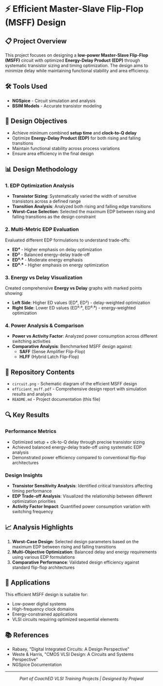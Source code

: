 # ⚡ Efficient Master-Slave Flip-Flop (MSFF) Design

## 📋 Project Overview

This project focuses on designing a **low-power Master-Slave Flip-Flop (MSFF)** circuit with optimized **Energy-Delay Product (EDP)** through systematic transistor sizing and timing optimization. The design aims to minimize delay while maintaining functional stability and area efficiency.

## 🛠️ Tools Used
- **NGSpice** - Circuit simulation and analysis
- **BSIM Models** - Accurate transistor modeling

## 🎯 Design Objectives

- Achieve minimum combined **setup time** and **clock-to-Q delay**
- Optimize **Energy-Delay Product (EDP)** for both rising and falling transitions
- Maintain functional stability across process variations
- Ensure area efficiency in the final design

## 📊 Design Methodology

### 1. EDP Optimization Analysis
- **Transistor Sizing**: Systematically varied the width of sensitive transistors across a defined range
- **Transition Analysis**: Analyzed both rising and falling edge transitions
- **Worst-Case Selection**: Selected the maximum EDP between rising and falling transitions as the design constraint

### 2. Multi-Metric EDP Evaluation
Evaluated different EDP formulations to understand trade-offs:
- **ED⁴** - Higher emphasis on delay optimization
- **ED²** - Balanced energy-delay trade-off
- **ED⁰·⁸** - Moderate energy emphasis
- **ED⁰·⁶** - Higher emphasis on energy optimization

### 3. Energy vs Delay Visualization
Created comprehensive **Energy vs Delay** graphs with marked points showing:
- **Left Side**: Higher ED values (ED⁴, ED²) - delay-weighted optimization
- **Right Side**: Lower ED values (ED⁰·⁸, ED⁰·⁶) - energy-weighted optimization

### 4. Power Analysis & Comparison
- **Power vs Activity Factor**: Analyzed power consumption across different switching activities
- **Comparative Analysis**: Benchmarked MSFF design against:
  - **SAFF** (Sense Amplifier Flip-Flop)
  - **HLFF** (Hybrid Latch Flip-Flop)

## 📁 Repository Contents

- `circuit.png` - Schematic diagram of the efficient MSFF design
- `efficient_msff.pdf` - Comprehensive design report with simulation results and analysis
- `README.md` - Project documentation (this file)

## 🔍 Key Results

### Performance Metrics
- Optimized setup + clk-to-Q delay through precise transistor sizing
- Achieved balanced energy-delay trade-off using systematic EDP analysis
- Demonstrated power efficiency compared to conventional flip-flop architectures

### Design Insights
- **Transistor Sensitivity Analysis**: Identified critical transistors affecting timing performance
- **EDP Trade-off Analysis**: Visualized the relationship between different optimization priorities
- **Activity Factor Impact**: Quantified power consumption variation with switching frequency

## 📈 Analysis Highlights

1. **Worst-Case Design**: Selected design parameters based on the maximum EDP between rising and falling transitions
2. **Multi-Objective Optimization**: Balanced delay and energy requirements using various EDP formulations
3. **Comparative Performance**: Validated design efficiency against standard flip-flop architectures

## 🚀 Applications

This efficient MSFF design is suitable for:
- Low-power digital systems
- High-frequency clock domains
- Energy-constrained applications
- VLSI circuits requiring optimized sequential elements

## 📚 References

- Rabaey, "Digital Integrated Circuits: A Design Perspective"
- Weste & Harris, "CMOS VLSI Design: A Circuits and Systems Perspective"
- NGSpice Documentation

---

<p align="center">
  <i>Part of CoachED VLSI Training Projects | Designed by Prajwal</i>
</p>